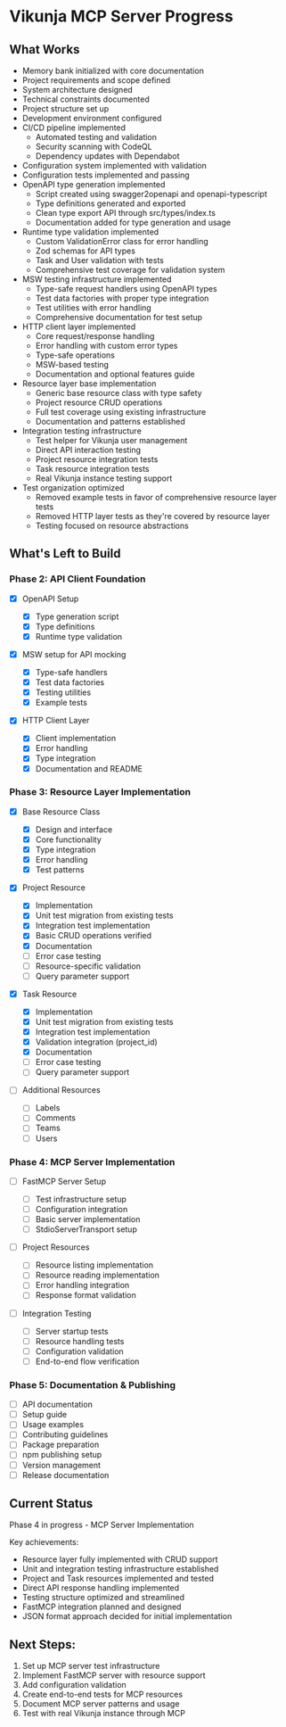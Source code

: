# Vikunja MCP Server Progress

## What Works

- Memory bank initialized with core documentation
- Project requirements and scope defined
- System architecture designed
- Technical constraints documented
- Project structure set up
- Development environment configured
- CI/CD pipeline implemented
  - Automated testing and validation
  - Security scanning with CodeQL
  - Dependency updates with Dependabot
- Configuration system implemented with validation
- Configuration tests implemented and passing
- OpenAPI type generation implemented
  - Script created using swagger2openapi and openapi-typescript
  - Type definitions generated and exported
  - Clean type export API through src/types/index.ts
  - Documentation added for type generation and usage
- Runtime type validation implemented
  - Custom ValidationError class for error handling
  - Zod schemas for API types
  - Task and User validation with tests
  - Comprehensive test coverage for validation system
- MSW testing infrastructure implemented
  - Type-safe request handlers using OpenAPI types
  - Test data factories with proper type integration
  - Test utilities with error handling
  - Comprehensive documentation for test setup
- HTTP client layer implemented
  - Core request/response handling
  - Error handling with custom error types
  - Type-safe operations
  - MSW-based testing
  - Documentation and optional features guide
- Resource layer base implementation
  - Generic base resource class with type safety
  - Project resource CRUD operations
  - Full test coverage using existing infrastructure
  - Documentation and patterns established
- Integration testing infrastructure
  - Test helper for Vikunja user management
  - Direct API interaction testing
  - Project resource integration tests
  - Task resource integration tests
  - Real Vikunja instance testing support
- Test organization optimized
  - Removed example tests in favor of comprehensive resource layer tests
  - Removed HTTP layer tests as they're covered by resource layer
  - Testing focused on resource abstractions

## What's Left to Build

### Phase 2: API Client Foundation

- [x] OpenAPI Setup

  - [x] Type generation script
  - [x] Type definitions
  - [x] Runtime type validation

- [x] MSW setup for API mocking

  - [x] Type-safe handlers
  - [x] Test data factories
  - [x] Testing utilities
  - [x] Example tests

- [x] HTTP Client Layer
  - [x] Client implementation
  - [x] Error handling
  - [x] Type integration
  - [x] Documentation and README

### Phase 3: Resource Layer Implementation

- [x] Base Resource Class

  - [x] Design and interface
  - [x] Core functionality
  - [x] Type integration
  - [x] Error handling
  - [x] Test patterns

- [x] Project Resource

  - [x] Implementation
  - [x] Unit test migration from existing tests
  - [x] Integration test implementation
  - [x] Basic CRUD operations verified
  - [x] Documentation
  - [ ] Error case testing
  - [ ] Resource-specific validation
  - [ ] Query parameter support

- [x] Task Resource

  - [x] Implementation
  - [x] Unit test migration from existing tests
  - [x] Integration test implementation
  - [x] Validation integration (project_id)
  - [x] Documentation
  - [ ] Error case testing
  - [ ] Query parameter support

- [ ] Additional Resources
  - [ ] Labels
  - [ ] Comments
  - [ ] Teams
  - [ ] Users

### Phase 4: MCP Server Implementation

- [ ] FastMCP Server Setup

  - [ ] Test infrastructure setup
  - [ ] Configuration integration
  - [ ] Basic server implementation
  - [ ] StdioServerTransport setup

- [ ] Project Resources

  - [ ] Resource listing implementation
  - [ ] Resource reading implementation
  - [ ] Error handling integration
  - [ ] Response format validation

- [ ] Integration Testing
  - [ ] Server startup tests
  - [ ] Resource handling tests
  - [ ] Configuration validation
  - [ ] End-to-end flow verification

### Phase 5: Documentation & Publishing

- [ ] API documentation
- [ ] Setup guide
- [ ] Usage examples
- [ ] Contributing guidelines
- [ ] Package preparation
- [ ] npm publishing setup
- [ ] Version management
- [ ] Release documentation

## Current Status

Phase 4 in progress - MCP Server Implementation

Key achievements:

- Resource layer fully implemented with CRUD support
- Unit and integration testing infrastructure established
- Project and Task resources implemented and tested
- Direct API response handling implemented
- Testing structure optimized and streamlined
- FastMCP integration planned and designed
- JSON format approach decided for initial implementation

## Next Steps:

1. Set up MCP server test infrastructure
2. Implement FastMCP server with resource support
3. Add configuration validation
4. Create end-to-end tests for MCP resources
5. Document MCP server patterns and usage
6. Test with real Vikunja instance through MCP
